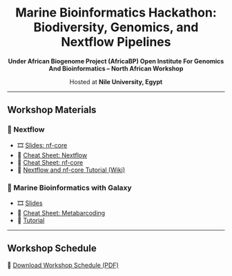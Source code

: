 <h1 align="center">Marine Bioinformatics Hackathon: Biodiversity, Genomics, and Nextflow Pipelines</h1>

<p align="center"><b>Under African Biogenome Project (AfricaBP) Open Institute For Genomics And Bioinformatics – North African Workshop</b></p>

<p align="center">Hosted at <b>Nile University, Egypt</b></p>



---


## Workshop Materials

### 📂 Nextflow
- 🎞️ [Slides: nf-core](materials/nextflow/slides/nf-core.pptx)  
- 📑 [Cheat Sheet: Nextflow](materials/nextflow/cheatsheets/nextflow_cheatsheet.pdf)  
- 📑 [Cheat Sheet: nf-core](materials/nextflow/cheatsheets/nf-core_cheatsheet.pdf)  
- 📝 [Nextflow and nf-core Tutorial (Wiki)](../../wiki/Nextflow-and-nf‐core-tutorial)  

### 📂 Marine Bioinformatics with Galaxy
- 🎞️ [Slides](materials/galaxy/slides/Introduction%20to%20Galaxy.pdf)  
- 📑 [Cheat Sheet: Metabarcoding](materials/galaxy/cheatsheets/galaxy_metabarcoding.pdf)
- 📝 [Tutorial](materials/galaxy/tutorial/galaxy_tutorial.md)

---

## Workshop Schedule
📄 [Download Workshop Schedule (PDF)](AfricaBP%20workshop%20Agenda_25.pdf)


